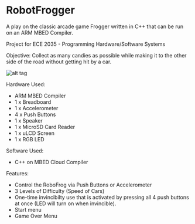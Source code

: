 # RobotFrogger
A play on the classic arcade game Frogger written in C++ that can be run on an ARM MBED Compiler. 

Project for ECE 2035 - Programming Hardware/Software Systems

Objective: Collect as many candies as possible while making it to the other side of the road without getting hit by a car. 

![alt tag](https://cloud.githubusercontent.com/assets/16136431/22209660/4ac737c4-e155-11e6-9797-cc55da1ccea4.jpg)

Hardware Used:
+ ARM MBED Compiler
+ 1 x Breadboard
+ 1 x Accelerometer 
+ 4 x Push Buttons
+ 1 x Speaker
+ 1 x MicroSD Card Reader
+ 1 x uLCD Screen 
+ 1 x RGB LED

Software Used:
+ C++ on MBED Cloud Compiler

Features:
+ Control the RoboFrog via Push Buttons or Accelerometer
+ 3 Levels of Difficulty (Speed of Cars)
+ One-time invincibilty use that is activated by pressing all 4 push buttons at once (LED will turn on when invincible).
+ Start menu
+ Game Over Menu
